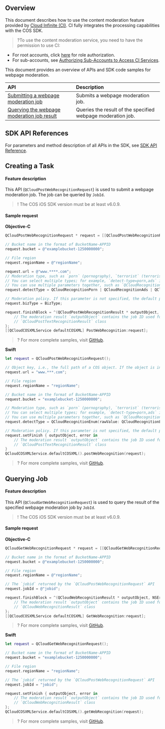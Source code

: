 
## Overview
This document describes how to use the content moderation feature provided by [Cloud Infinite (CI)](https://www.tencentcloud.com/document/product/1045). CI fully integrates the processing capabilities with the COS SDK.

>?To use the content moderation service, you need to have the permission to use CI:
- For root accounts, click [here](https://console.cloud.tencent.com/cam/role/grant?roleName=CI_QCSRole&policyName=QcloudCOSDataFullControl,QcloudAccessForCIRole,QcloudPartAccessForCIRole&principal=eyJzZXJ2aWNlIjoiY2kucWNsb3VkLmNvbSJ9&serviceType=%E6%95%B0%E6%8D%AE%E4%B8%87%E8%B1%A1&s_url=https%3A%2F%2Fconsole.cloud.tencent.com%2Fci) for role authorization.
- For sub-accounts, see [Authorizing Sub-Accounts to Access CI Services](https://intl.cloud.tencent.com/document/product/1045/33450).

This document provides an overview of APIs and SDK code samples for webpage moderation.

| API | Description |
| :--------------- | :------------------ |
| [Submitting a webpage moderation job](https://intl.cloud.tencent.com/document/product/436/48282)  | Submits a webpage moderation job.   |
| [Querying the webpage moderation job result](https://intl.cloud.tencent.com/document/product/436/48283)  | Queries the result of the specified webpage moderation job. |

## SDK API References
For parameters and method description of all APIs in the SDK, see [SDK API Reference](https://cos-ios-sdk-doc-1253960454.file.myqcloud.com/).

## Creating a Task
#### Feature description
This API (`QCloudPostWebRecognitionRequest`) is used to submit a webpage moderation job. The job can be queried by `JobId`.

> ! The COS iOS SDK version must be at least v6.0.9.

#### Sample request

**Objective-C**

[//]: # ".cssg-snippet-post-web-recognition"
```objective-c
QCloudPostWebRecognitionRequest * request = [[QCloudPostWebRecognitionRequest alloc]init];

// Bucket name in the format of BucketName-APPID
request.bucket = @"examplebucket-1250000000";

// File region
request.regionName = @"regionName";

request.url = @"www.****.com";
// Moderation type, such as `porn` (pornography), `terrorist` (terrorism), `politics` (politically sensitive), and `ads` (advertising).
// You can select multiple types; for example, `detect-type=porn,ads` indicates to moderate the image for pornographic and advertising information.
// You can use multiple parameters together, such as `QCloudRecognitionPorn | QCloudRecognitionTerrorist`.
request.detectType = QCloudRecognitionPorn | QCloudRecognitionAds | QCloudRecognitionPolitics | QCloudRecognitionTerrorist;

// Moderation policy. If this parameter is not specified, the default policy will be used. For more information, visit https://cloud.tencent.com/document/product/460/56345.
request.bizType = BizType;

request.finishBlock = ^(QCloudPostWebRecognitionResult * outputObject, NSError *error) {
    // The moderation result `outputObject` contains the job ID used for query. For detailed fields, see the API documentation or SDK source code.
    // `QCloudPostTextRecognitionResult` class
};
[[QCloudCOSXMLService defaultCOSXML] PostWebRecognition:request];
```

>? For more complete samples, visit [GitHub](https://github.com/tencentyun/cos-snippets/tree/master/iOS/Objc/Examples/cases/WebRecognition.m).


**Swift**

[//]: # ".cssg-snippet-post-web-recognition"
```swift
let request = QCloudPostWebRecognitionRequest();

// Object key, i.e., the full path of a COS object. If the object is in a directory, the path should be "dir1/object1".
request.url = "www.***.com";

// File region
request.regionName = "regionName";

// Bucket name in the format of BucketName-APPID
request.bucket = "examplebucket-1250000000";

// Moderation type, such as `porn` (pornography), `terrorist` (terrorism), `politics` (politically sensitive), and `ads` (advertising).
// You can select multiple types; for example, `detect-type=porn,ads` indicates to moderate the image for pornographic and advertising information.
// You can use multiple parameters together, such as `QCloudRecognitionPorn | QCloudRecognitionTerrorist`.
request.detectType = QCloudRecognitionEnum(rawValue: QCloudRecognitionEnum.porn.rawValue | QCloudRecognitionEnum.ads.rawValue)!

// Moderation policy. If this parameter is not specified, the default policy will be used. For more information, visit https://cloud.tencent.com/document/product/460/56345.
request.setFinish { outputObject, error in
    // The moderation result `outputObject` contains the job ID used for query. For detailed fields, see the API documentation or SDK source code.
    // `QCloudPostTextRecognitionResult` class
}
QCloudCOSXMLService.defaultCOSXML().postWebRecognition(request);
```

>? For more complete samples, visit [GitHub](https://github.com/tencentyun/cos-snippets/tree/master/iOS/Swift/Examples/cases/WebRecognition.swift).


## Querying Job
#### Feature description
This API (`QCloudGetWebRecognitionRequest`) is used to query the result of the specified webpage moderation job by `JobId`.

> ! The COS iOS SDK version must be at least v6.0.9.

#### Sample request
**Objective-C**

[//]: # ".cssg-snippet-get-web-recognition"
```objective-c
QCloudGetWebRecognitionRequest * request = [[QCloudGetWebRecognitionRequest alloc]init];

// Bucket name in the format of BucketName-APPID
request.bucket = @"examplebucket-1250000000";

// File region
request.regionName = @"regionName";

// The `jobid` returned by the `QCloudPostWebRecognitionRequest` API
request.jobId = @"jobid";

request.finishBlock = ^(QCloudWebRecognitionResult * outputObject, NSError *error) {
    // The moderation result `outputObject` contains the job ID used for query. For detailed fields, see the API documentation or SDK source code.
    // `QCloudWebRecognitionResult` class
};
[[QCloudCOSXMLService defaultCOSXML] GetWebRecognition:request];
```

>? For more complete samples, visit [GitHub](https://github.com/tencentyun/cos-snippets/tree/master/iOS/Objc/Examples/cases/WebRecognition.m).

**Swift**

[//]: # ".cssg-snippet-get-web-recognition"
```swift
let request = QCloudGetWebRecognitionRequest();

// Bucket name in the format of BucketName-APPID
request.bucket = "examplebucket-1250000000";

// File region
request.regionName = "regionName";

// The `jobid` returned by the `QCloudPostWebRecognitionRequest` API
request.jobId = "jobid";

request.setFinish { outputObject, error in
    // The moderation result `outputObject` contains the job ID used for query. For detailed fields, see the API documentation or SDK source code.
    // `QCloudWebRecognitionResult` class
};
QCloudCOSXMLService.defaultCOSXML().getWebRecognition(request);
```

>? For more complete samples, visit [GitHub](https://github.com/tencentyun/cos-snippets/tree/master/iOS/Swift/Examples/cases/WebRecognition.swift).



